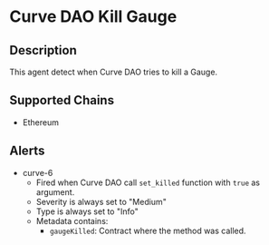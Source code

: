 # Curve DAO Kill Gauge

## Description

This agent detect when Curve DAO tries to kill a Gauge.

## Supported Chains

- Ethereum

## Alerts

- curve-6
  - Fired when Curve DAO call `set_killed` function with `true` as argument.
  - Severity is always set to "Medium"
  - Type is always set to "Info"
  - Metadata contains:
    - `gaugeKilled`: Contract where the method was called.
